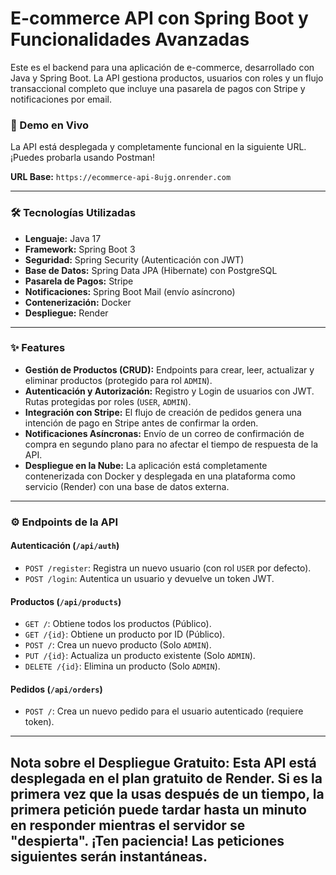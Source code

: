 # E-commerce API con Spring Boot y Funcionalidades Avanzadas

Este es el backend para una aplicación de e-commerce, desarrollado con Java y Spring Boot. La API gestiona productos, usuarios con roles y un flujo transaccional completo que incluye una pasarela de pagos con Stripe y notificaciones por email.

### 🚀 Demo en Vivo

La API está desplegada y completamente funcional en la siguiente URL. ¡Puedes probarla usando Postman!

**URL Base:** `https://ecommerce-api-8ujg.onrender.com` 

---

### 🛠️ Tecnologías Utilizadas

* **Lenguaje:** Java 17
* **Framework:** Spring Boot 3
* **Seguridad:** Spring Security (Autenticación con JWT)
* **Base de Datos:** Spring Data JPA (Hibernate) con PostgreSQL
* **Pasarela de Pagos:** Stripe
* **Notificaciones:** Spring Boot Mail (envío asíncrono)
* **Contenerización:** Docker
* **Despliegue:** Render

---

### ✨ Features

* **Gestión de Productos (CRUD):** Endpoints para crear, leer, actualizar y eliminar productos (protegido para rol `ADMIN`).
* **Autenticación y Autorización:** Registro y Login de usuarios con JWT. Rutas protegidas por roles (`USER`, `ADMIN`).
* **Integración con Stripe:** El flujo de creación de pedidos genera una intención de pago en Stripe antes de confirmar la orden.
* **Notificaciones Asíncronas:** Envío de un correo de confirmación de compra en segundo plano para no afectar el tiempo de respuesta de la API.
* **Despliegue en la Nube:** La aplicación está completamente contenerizada con Docker y desplegada en una plataforma como servicio (Render) con una base de datos externa.

---

### ⚙️ Endpoints de la API

#### Autenticación (`/api/auth`)

* `POST /register`: Registra un nuevo usuario (con rol `USER` por defecto).
* `POST /login`: Autentica un usuario y devuelve un token JWT.

#### Productos (`/api/products`)

* `GET /`: Obtiene todos los productos (Público).
* `GET /{id}`: Obtiene un producto por ID (Público).
* `POST /`: Crea un nuevo producto (Solo `ADMIN`).
* `PUT /{id}`: Actualiza un producto existente (Solo `ADMIN`).
* `DELETE /{id}`: Elimina un producto (Solo `ADMIN`).

#### Pedidos (`/api/orders`)

* `POST /`: Crea un nuevo pedido para el usuario autenticado (requiere token).

---
**Nota sobre el Despliegue Gratuito:**
Esta API está desplegada en el plan gratuito de Render. Si es la primera vez que la usas después de un tiempo, la primera petición puede tardar hasta un minuto en responder mientras el servidor se "despierta". ¡Ten paciencia! Las peticiones siguientes serán instantáneas.
---